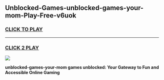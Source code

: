 
## Unblocked-Games-unblocked-games-your-mom-Play-Free-v6uok
<h3>
<a href="https://premium76.site?title=unblocked-games-your-mom&ref=23A">CLICK TO PLAY</a></h3>
<hr>

<h3>
<a href="https://premium76.site?title=unblocked-games-your-mom&ref=23A">CLICK 2 PLAY</a>
  
</h3>

<a href="https://premium76.site?title=unblocked-games-your-mom&ref=23A"><img src="https://clearcache.store/games.png"></a>


**unblocked-games-your-mom games unblocked: Your Gateway to Fun and Accessible Online Gaming**

